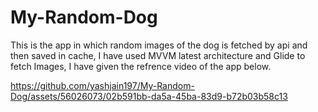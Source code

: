 # My-Random-Dog
This is the app in which random images of the dog is fetched by api and then saved in cache, I have used MVVM latest architecture and Glide
to fetch Images, I have given the refrence video of the app below.


https://github.com/yashjain197/My-Random-Dog/assets/56026073/02b591bb-da5a-45ba-83d9-b72b03b58c13

